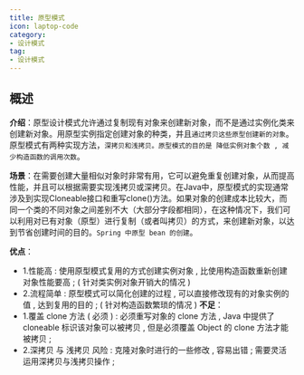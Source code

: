 ```yaml
---
title: 原型模式
icon: laptop-code
category:
- 设计模式
tag:
- 设计模式
---
```


## 概述

**介绍**：原型设计模式允许通过复制现有对象来创建新对象，而不是通过实例化类来创建新对象。用原型实例指定创建对象的种类，并且`通过拷贝这些原型创建新的对象`。原型模式有两种实现方法，`深拷贝和浅拷贝。原型模式的目的是 降低实例对象个数 , 减少构造函数的调用次数`。

**场景**：在需要创建大量相似对象时非常有用，它可以避免重复创建对象，从而提高性能，并且可以根据需要实现浅拷贝或深拷贝。在Java中，原型模式的实现通常涉及到实现Cloneable接口和重写clone()方法。如果对象的创建成本比较大，而同一个类的不同对象之间差别不大（大部分字段都相同），在这种情况下，我们可以利用对已有对象（原型）进行复制（或者叫拷贝）的方式，来创建新对象，以达到节省创建时间的目的。`Spring 中原型 bean 的创建`。

**优点**：
* 1.性能高 : 使用原型模式复用的方式创建实例对象 , 比使用构造函数重新创建对象性能要高 ; ( 针对类实例对象开销大的情况 )
* 2.流程简单 : 原型模式可以简化创建的过程 , 可以直接修改现有的对象实例的值 , 达到复用的目的 ; ( 针对构造函数繁琐的情况 )
**不足**：
* 1.覆盖 clone 方法 ( 必须 ) : 必须重写对象的 clone 方法 , Java 中提供了 cloneable 标识该对象可以被拷贝 , 但是必须覆盖 Object 的 clone 方法才能被拷贝 ; 
* 2.深拷贝 与 浅拷贝 风险 : 克隆对象时进行的一些修改 , 容易出错 ; 需要灵活运用深拷贝与浅拷贝操作 ;






